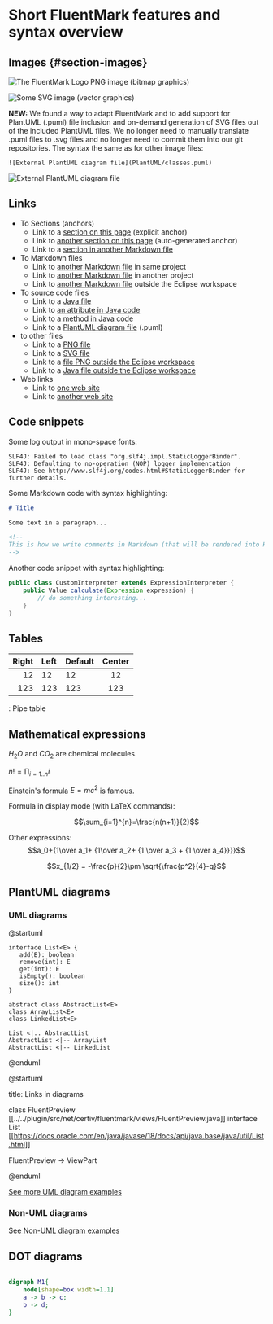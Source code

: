# Short FluentMark features and syntax overview

<!--- Should here be an introduction? --->

## Images {#section-images}

![The FluentMark Logo PNG image (bitmap graphics)](../../doc/Logo110x80.png)

![Some SVG image (vector graphics)](../test-doc/Markdown/CommonMark/svg-example.svg)

**NEW:**
We found a way to adapt FluentMark and to add support for
PlantUML (.puml) file inclusion and on-demand generation of SVG files out of the included PlantUML files.
We no longer need to manually translate .puml files to .svg files and no longer need to commit them into our git repositories.
The syntax the same as for other image files:

```
![External PlantUML diagram file](PlantUML/classes.puml)
```

![External PlantUML diagram file](PlantUML/classes.puml)


## Links

* To Sections (anchors)
  * Link to a [section on this page](#section-images) (explicit anchor)
  * Link to [another section on this page](#code-snippets) (auto-generated anchor)
  * Link to a [section in another Markdown file](PlantUML/other.md#json)
* To Markdown files
  * Link to [another Markdown file](PlantUML/uml.md) in same project
  * Link to [another Markdown file](../test-doc/README.md) in another project
  * Link to [another Markdown file](../../README.md) outside the Eclipse workspace
* To source code files
  * Link to a [Java file](SomeClass.java)
  * Link to [an attribute in Java code](SomeClass.java#isCool)
  * Link to [a method in Java code](SomeClass.java#doSomething(String))
  * Link to a [PlantUML diagram file](PlantUML/classes.puml) (.puml)
* to other files
  * Link to a [PNG file](../test-doc/Markdown/CommonMark/Example.png)
  * Link to a [SVG file](../test-doc/Markdown/CommonMark/svg-example.svg)
  * Link to a [file PNG outside the Eclipse workspace](../../doc/Logo110x80.png)
  * Link to a [Java file outside the Eclipse workspace](../../net.certiv.fluentmark.ui/src/net/certiv/fluentmark/ui/views/FluentPreview.java)
* Web links
  * Link to [one web site](https://plantuml.com/en/)
  * Link to [another web site](https://pandoc.org/MANUAL.html#pandocs-markdown)


## Code snippets

Some log output in mono-space fonts:

~~~
SLF4J: Failed to load class "org.slf4j.impl.StaticLoggerBinder".
SLF4J: Defaulting to no-operation (NOP) logger implementation
SLF4J: See http://www.slf4j.org/codes.html#StaticLoggerBinder for further details.
~~~

Some Markdown code with syntax highlighting:

```markdown
# Title

Some text in a paragraph...

<!--
This is how we write comments in Markdown (that will be rendered into HTML source code).
-->

```

Another code snippet with syntax highlighting:

~~~java
public class CustomInterpreter extends ExpressionInterpreter {
    public Value calculate(Expression expression) {
        // do something interesting...
    }
}
~~~

## Tables


| Right | Left | Default | Center |
|------:|:-----|---------|:------:|
|   12  |  12  |    12   |    12  |
|  123  |  123 |   123   |   123  |

: Pipe table


## Mathematical expressions

$H_2O$ and $CO_2$ are chemical molecules.

$n! = \prod_{i=1..n}i$

Einstein's formula $E=mc^2$ is famous.

Formula in display mode (with LaTeX commands):

$$\sum_{i=1}^{n}=\frac{n(n+1)}{2}$$


Other expressions:
$$a_0+{1\over a_1+
      {1\over a_2+
        {1 \over a_3 + 
           {1 \over a_4}}}}$$

$$x_{1/2} = -\frac{p}{2}\pm \sqrt{\frac{p^2}{4}-q}$$


## PlantUML diagrams

### UML diagrams

@startuml

    interface List<E> {
       add(E): boolean
       remove(int): E
       get(int): E
       isEmpty(): boolean
       size(): int 
    }
    
    abstract class AbstractList<E>
    class ArrayList<E>
    class LinkedList<E>
    
    List <|.. AbstractList
    AbstractList <|-- ArrayList
    AbstractList <|-- LinkedList

@enduml

@startuml

 title: Links in diagrams

 class FluentPreview [[../../plugin/src/net/certiv/fluentmark/views/FluentPreview.java]]
 interface List [[https://docs.oracle.com/en/java/javase/18/docs/api/java.base/java/util/List.html]]

 FluentPreview -> ViewPart

@enduml

[See more UML diagram examples](PlantUML/uml.md)

### Non-UML diagrams

[See Non-UML diagram examples](PlantUML/other.md)

## DOT diagrams

~~~ dot

digraph M1{
    node[shape=box width=1.1]
    a -> b -> c;
    b -> d;
}

~~~


